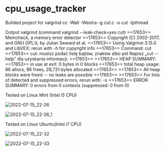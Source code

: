 # cpu_usage_tracker

Builded project for valgrind 
cc -Wall -Wextra -g cut.c -o cut -lpthread

Output valgrind (command valgrind --leak-check=yes cut)
==17653== Memcheck, a memory error detector
==17653== Copyright (C) 2002-2017, and GNU GPL'd, by Julian Seward et al.
==17653== Using Valgrind-3.15.0 and LibVEX; rerun with -h for copyright info
==17653== Command: cut
==17653== 
cut: musisz podać listę bajtów, znaków albo pól
Napisz „cut --help” dla uzyskania informacji.
==17653== 
==17653== HEAP SUMMARY:
==17653==     in use at exit: 0 bytes in 0 blocks
==17653==   total heap usage: 86 allocs, 86 frees, 28,731 bytes allocated
==17653== 
==17653== All heap blocks were freed -- no leaks are possible
==17653== 
==17653== For lists of detected and suppressed errors, rerun with: -s
==17653== ERROR SUMMARY: 0 errors from 0 contexts (suppressed: 0 from 0)

Tested on Linux Mint (Intel i5 CPU)

![2022-07-15_22-26](https://user-images.githubusercontent.com/17749811/179307163-a688728d-44e8-4329-8d7e-3b67ee5e2558.png)

![2022-07-15_22-26_1](https://user-images.githubusercontent.com/17749811/179307253-bf3b8437-7446-43ec-a643-45cd54b1ae2b.png)

Tested on Linux Ubuntu(Intel i7 CPU)

![2022-07-15_22-32](https://user-images.githubusercontent.com/17749811/179307365-75195702-f065-4986-ac08-977c8666ba93.png)

![2022-07-15_22-33](https://user-images.githubusercontent.com/17749811/179307405-b3ff8575-b9fc-41e9-b042-23cc0b093cd9.png)

